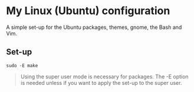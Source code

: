 # My Linux (Ubuntu) configuration

A simple set-up for the Ubuntu packages, themes, gnome, the Bash and Vim.

## Set-up

`sudo -E make`

> Using the super user mode is necessary for packages. The -E option is needed
unless if you want to apply the set-up to the super user.

